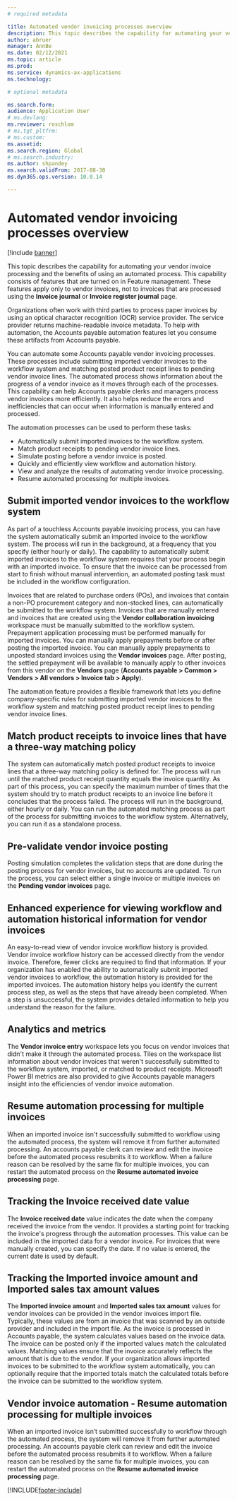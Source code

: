 ```yaml
---
# required metadata

title: Automated vendor invoicing processes overview
description: This topic describes the capability for automating your vendor invoice processing and the benefits of using an automated process. 
author: abruer
manager: AnnBe
ms.date: 02/12/2021
ms.topic: article
ms.prod: 
ms.service: dynamics-ax-applications
ms.technology: 

# optional metadata

ms.search.form:  
audience: Application User
# ms.devlang: 
ms.reviewer: roschlom
# ms.tgt_pltfrm: 
# ms.custom: 
ms.assetid: 
ms.search.region: Global
# ms.search.industry: 
ms.author: shpandey
ms.search.validFrom: 2017-08-30
ms.dyn365.ops.version: 10.0.14

---
```


# Automated vendor invoicing processes overview

[!include [banner](../includes/banner.md)]

This topic describes the capability for automating your vendor invoice processing and the benefits of using an automated process. This capability consists of features that are turned on in Feature management. These features apply only to vendor invoices, not to invoices that are processed using the **Invoice journal** or **Invoice register journal** page.

Organizations often work with third parties to process paper invoices by using an optical character recognition (OCR) service provider. The service provider returns machine-readable invoice metadata. To help with automation, the Accounts payable automation features let you consume these artifacts from Accounts payable.

You can automate some Accounts payable vendor invoicing processes. These processes include submitting imported vendor invoices to the workflow system and matching posted product receipt lines to pending vendor invoice lines. The automated process shows information about the progress of a vendor invoice as it moves through each of the processes. This capability can help Accounts payable clerks and managers process vendor invoices more efficiently. It also helps reduce the errors and inefficiencies that can occur when information is manually entered and processed.

The automation processes can be used to perform these tasks:

- Automatically submit imported invoices to the workflow system.
- Match product receipts to pending vendor invoice lines.
- Simulate posting before a vendor invoice is posted.
- Quickly and efficiently view workflow and automation history.
- View and analyze the results of automating vendor invoice processing.
- Resume automated processing for multiple invoices.

## Submit imported vendor invoices to the workflow system

As part of a touchless Accounts payable invoicing process, you can have the system automatically submit an imported invoice to the workflow system. The process will run in the background, at a frequency that you specify (either hourly or daily). The capability to automatically submit imported invoices to the workflow system requires that your process begin with an imported invoice. To ensure that the invoice can be processed from start to finish without manual intervention, an automated posting task must be included in the workflow configuration.


Invoices that are related to purchase orders (POs), and invoices that contain a non-PO procurement category and non-stocked lines, can automatically be submitted to the workflow system. Invoices that are manually entered and invoices that are created using the **Vendor collaboration invoicing** workspace must be manually submitted to the workflow system. Prepayment application processing must be performed manually for imported invoices. You can manually apply prepayments before or after posting the imported invoice. You can manually apply prepayments to unposted standard invoices using the **Vendor invoices** page. After posting, the settled prepayment will be available to manually apply to other invoices from this vendor on the **Vendors** page (**Accounts payable \> Common \> Vendors \> All vendors \> Invoice tab \> Apply**).

The automation feature provides a flexible framework that lets you define company-specific rules for submitting imported vendor invoices to the workflow system and matching posted product receipt lines to pending vendor invoice lines.

## Match product receipts to invoice lines that have a three-way matching policy

The system can automatically match posted product receipts to invoice lines that a three-way matching policy is defined for. The process will run until the matched product receipt quantity equals the invoice quantity. As part of this process, you can specify the maximum number of times that the system should try to match product receipts to an invoice line before it concludes that the process failed. The process will run in the background, either hourly or daily. You can run the automated matching process as part of the process for submitting invoices to the workflow system. Alternatively, you can run it as a standalone process.

## Pre-validate vendor invoice posting

Posting simulation completes the validation steps that are done during the posting process for vendor invoices, but no accounts are updated. To run the process, you can select either a single invoice or multiple invoices on the **Pending vendor invoices** page.

## Enhanced experience for viewing workflow and automation historical information for vendor invoices

An easy-to-read view of vendor invoice workflow history is provided. Vendor invoice workflow history can be accessed directly from the vendor invoice. Therefore, fewer clicks are required to find that information. If your organization has enabled the ability to automatically submit imported vendor invoices to workflow, the automation history is provided for the imported invoices. The automation history helps you identify the current process step, as well as the steps that have already been completed. When a step is unsuccessful, the system provides detailed information to help you understand the reason for the failure.

## Analytics and metrics

The **Vendor invoice entry** workspace lets you focus on vendor invoices that didn't make it through the automated process. Tiles on the workspace list information about vendor invoices that weren't successfully submitted to the workflow system, imported, or matched to product receipts. Microsoft Power BI metrics are also provided to give Accounts payable managers insight into the efficiencies of vendor invoice automation.


## Resume automation processing for multiple invoices

When an imported invoice isn't successfully submitted to workflow using the automated process, the system will remove it from further automated processing. An accounts payable clerk can review and edit the invoice before the automated process resubmits it to workflow. When a failure reason can be resolved by the same fix for multiple invoices, you can restart the automated process on the **Resume automated invoice processing** page. 

## Tracking the Invoice received date value

The **Invoice received date** value indicates the date when the company received the invoice from the vendor. It provides a starting point for tracking the invoice's progress through the automation processes. This value can be included in the imported data for a vendor invoice. For invoices that were manually created, you can specify the date. If no value is entered, the current date is used by default.


## Tracking the Imported invoice amount and Imported sales tax amount values

The **Imported invoice amount** and **Imported sales tax amount** values for vendor invoices can be provided in the vendor invoices import file. Typically, these values are from an invoice that was scanned by an outside provider and included in the import file. As the invoice is processed in Accounts payable, the system calculates values based on the invoice data. The invoice can be posted only if the imported values match the calculated values. Matching values ensure that the invoice accurately reflects the amount that is due to the vendor. If your organization allows imported invoices to be submitted to the workflow system automatically, you can optionally require that the imported totals match the calculated totals before the invoice can be submitted to the workflow system.

## Vendor invoice automation - Resume automation processing for multiple invoices
When an imported invoice isn’t submitted successfully to workflow through the automated process, the system will remove it from further automated processing. An accounts payable clerk can review and edit the invoice before the automated process resubmits it to workflow. When a failure reason can be resolved by the same fix for multiple invoices, you can restart the automated process on the **Resume automated invoice processing** page. 

[!INCLUDE[footer-include](../../includes/footer-banner.md)]

